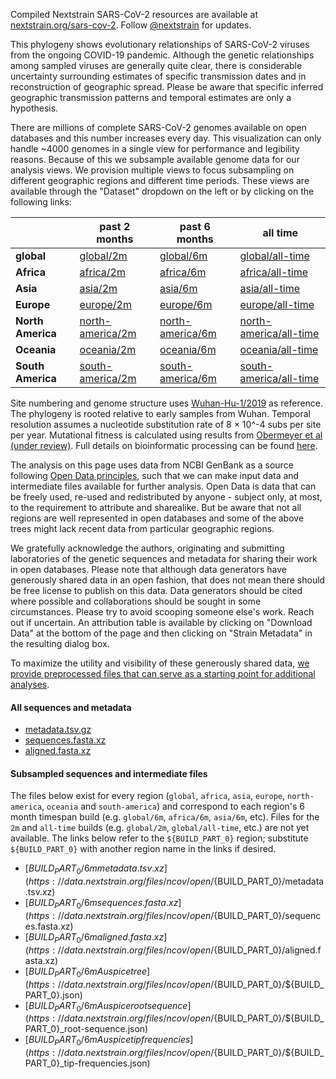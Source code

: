Compiled Nextstrain SARS-CoV-2 resources are available at [nextstrain.org/sars-cov-2](https://nextstrain.org/sars-cov-2/). Follow [@nextstrain](https://twitter.com/nextstrain) for updates.

This phylogeny shows evolutionary relationships of SARS-CoV-2 viruses from the ongoing COVID-19 pandemic. Although the genetic relationships among sampled viruses are generally quite clear, there is considerable uncertainty surrounding estimates of specific transmission dates and in reconstruction of geographic spread. Please be aware that specific inferred geographic transmission patterns and temporal estimates are only a hypothesis.

There are millions of complete SARS-CoV-2 genomes available on open databases and this number increases every day. This visualization can only handle ~4000 genomes in a single view for performance and legibility reasons. Because of this we subsample available genome data for our analysis views. We provision multiple views to focus subsampling on different geographic regions and different time periods. These views are available through the "Dataset" dropdown on the left or by clicking on the following links:

&nbsp;            | past 2 months                                                            | past 6 months                                                            | all time
----------------- | ------------------------------------------------------------------------ | ------------------------------------------------------------------------ | ------------------------------------------------------------------------------------
**global**        | [global/2m](/ncov/open/global/2m)                                        | [global/6m](/ncov/open/global/6m)                                        | [global/all-time](/ncov/open/global/all-time)
**Africa**        | [africa/2m](/ncov/open/africa/2m?f_region=Africa)                        | [africa/6m](/ncov/open/africa/6m?f_region=Africa)                        | [africa/all-time](/ncov/open/africa/all-time?f_region=Africa)
**Asia**          | [asia/2m](/ncov/open/asia/2m?f_region=Asia)                              | [asia/6m](/ncov/open/asia/6m?f_region=Asia)                              | [asia/all-time](/ncov/open/asia/all-time?f_region=Asia)
**Europe**        | [europe/2m](/ncov/open/europe/2m?f_region=Europe)                        | [europe/6m](/ncov/open/europe/6m?f_region=Europe)                        | [europe/all-time](/ncov/open/europe/all-time?f_region=Europe)
**North America** | [north-america/2m](/ncov/open/north-america/2m?f_region=North%20America) | [north-america/6m](/ncov/open/north-america/6m?f_region=North%20America) | [north-america/all-time](/ncov/open/north-america/all-time?f_region=North%20America)
**Oceania**       | [oceania/2m](/ncov/open/oceania/2m?f_region=Oceania)                     | [oceania/6m](/ncov/open/oceania/6m?f_region=Oceania)                     | [oceania/all-time](/ncov/open/oceania/all-time?f_region=Oceania)
**South America** | [south-america/2m](/ncov/open/south-america/2m?f_region=South%20America) | [south-america/6m](/ncov/open/south-america/6m?f_region=South%20America) | [south-america/all-time](/ncov/open/south-america/all-time?f_region=South%20America)

Site numbering and genome structure uses [Wuhan-Hu-1/2019](https://www.ncbi.nlm.nih.gov/nuccore/MN908947) as reference. The phylogeny is rooted relative to early samples from Wuhan. Temporal resolution assumes a nucleotide substitution rate of 8 &times; 10^-4 subs per site per year. Mutational fitness is calculated using results from [Obermeyer et al (under review)](https://www.medrxiv.org/content/10.1101/2021.09.07.21263228v1). Full details on bioinformatic processing can be found [here](https://github.com/nextstrain/ncov).

The analysis on this page uses data from NCBI GenBank as a source following [Open Data principles](https://opendatahandbook.org/guide/en/what-is-open-data/), such that we can make input data and intermediate files available for further analysis. Open Data is data that can be freely used, re-used and redistributed by anyone - subject only, at most, to the requirement to attribute and sharealike. But be aware that not all regions are well represented in open databases and some of the above trees might lack recent data from particular geographic regions.

We gratefully acknowledge the authors, originating and submitting laboratories of the genetic sequences and metadata for sharing their work in open databases. Please note that although data generators have generously shared data in an open fashion, that does not mean there should be free license to publish on this data. Data generators should be cited where possible and collaborations should be sought in some circumstances. Please try to avoid scooping someone else's work. Reach out if uncertain. An attribution table is available by clicking on "Download Data" at the bottom of the page and then clicking on "Strain Metadata" in the resulting dialog box.

To maximize the utility and visibility of these generously shared data, [we provide preprocessed files that can serve as a starting point for additional analyses](https://docs.nextstrain.org/projects/ncov/en/latest/reference/remote_inputs.html).

#### All sequences and metadata

- [metadata.tsv.gz](https://data.nextstrain.org/files/ncov/open/metadata.tsv.gz)
- [sequences.fasta.xz](https://data.nextstrain.org/files/ncov/open/sequences.fasta.xz)
- [aligned.fasta.xz](https://data.nextstrain.org/files/ncov/open/aligned.fasta.xz)

#### Subsampled sequences and intermediate files

The files below exist for every region (`global`, `africa`, `asia`, `europe`, `north-america`, `oceania` and `south-america`) and correspond to each region's 6 month timespan build (e.g. `global/6m`, `africa/6m`, `asia/6m`, etc).
Files for the `2m` and `all-time` builds (e.g. `global/2m`, `global/all-time`, etc.) are not yet available.
The links below refer to the `${BUILD_PART_0}` region; substitute `${BUILD_PART_0}` with another region name in the links if desired.

- [${BUILD_PART_0}/6m metadata.tsv.xz](https://data.nextstrain.org/files/ncov/open/${BUILD_PART_0}/metadata.tsv.xz)
- [${BUILD_PART_0}/6m sequences.fasta.xz](https://data.nextstrain.org/files/ncov/open/${BUILD_PART_0}/sequences.fasta.xz)
- [${BUILD_PART_0}/6m aligned.fasta.xz](https://data.nextstrain.org/files/ncov/open/${BUILD_PART_0}/aligned.fasta.xz)
- [${BUILD_PART_0}/6m Auspice tree](https://data.nextstrain.org/files/ncov/open/${BUILD_PART_0}/${BUILD_PART_0}.json)
- [${BUILD_PART_0}/6m Auspice root sequence](https://data.nextstrain.org/files/ncov/open/${BUILD_PART_0}/${BUILD_PART_0}_root-sequence.json)
- [${BUILD_PART_0}/6m Auspice tip frequencies](https://data.nextstrain.org/files/ncov/open/${BUILD_PART_0}/${BUILD_PART_0}_tip-frequencies.json)
